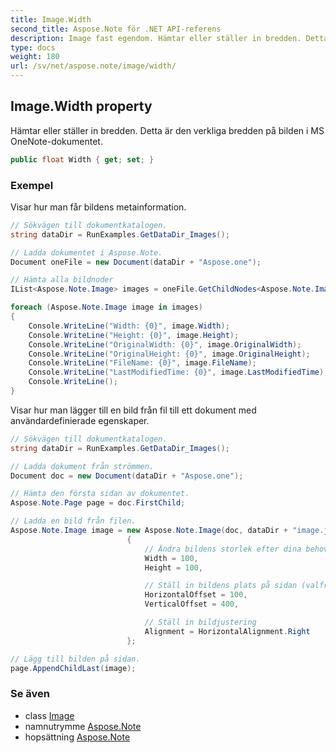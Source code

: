```yaml
---
title: Image.Width
second_title: Aspose.Note för .NET API-referens
description: Image fast egendom. Hämtar eller ställer in bredden. Detta är den verkliga bredden på bilden i MS OneNotedokumentet.
type: docs
weight: 180
url: /sv/net/aspose.note/image/width/
---
```

## Image.Width property

Hämtar eller ställer in bredden. Detta är den verkliga bredden på bilden i MS OneNote-dokumentet.

```csharp
public float Width { get; set; }
```

### Exempel

Visar hur man får bildens metainformation.

```csharp
// Sökvägen till dokumentkatalogen.
string dataDir = RunExamples.GetDataDir_Images();

// Ladda dokumentet i Aspose.Note.
Document oneFile = new Document(dataDir + "Aspose.one");

// Hämta alla bildnoder
IList<Aspose.Note.Image> images = oneFile.GetChildNodes<Aspose.Note.Image>();

foreach (Aspose.Note.Image image in images)
{
    Console.WriteLine("Width: {0}", image.Width);
    Console.WriteLine("Height: {0}", image.Height);
    Console.WriteLine("OriginalWidth: {0}", image.OriginalWidth);
    Console.WriteLine("OriginalHeight: {0}", image.OriginalHeight);
    Console.WriteLine("FileName: {0}", image.FileName);
    Console.WriteLine("LastModifiedTime: {0}", image.LastModifiedTime);
    Console.WriteLine();
}
```

Visar hur man lägger till en bild från fil till ett dokument med användardefinierade egenskaper.

```csharp
// Sökvägen till dokumentkatalogen.
string dataDir = RunExamples.GetDataDir_Images();

// Ladda dokument från strömmen.
Document doc = new Document(dataDir + "Aspose.one");

// Hämta den första sidan av dokumentet.
Aspose.Note.Page page = doc.FirstChild;

// Ladda en bild från filen.
Aspose.Note.Image image = new Aspose.Note.Image(doc, dataDir + "image.jpg")
                          {
                              // Ändra bildens storlek efter dina behov (valfritt).
                              Width = 100,
                              Height = 100,

                              // Ställ in bildens plats på sidan (valfritt).
                              HorizontalOffset = 100,
                              VerticalOffset = 400,

                              // Ställ in bildjustering
                              Alignment = HorizontalAlignment.Right
                          };

// Lägg till bilden på sidan.
page.AppendChildLast(image);
```

### Se även

* class [Image](../)
* namnutrymme [Aspose.Note](../../image/)
* hopsättning [Aspose.Note](../../../)


